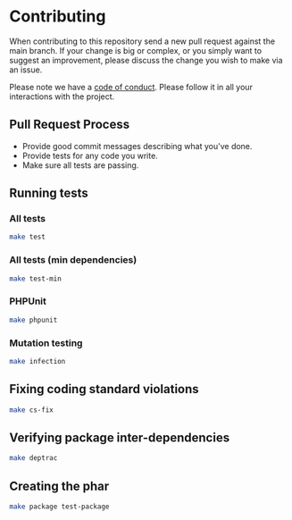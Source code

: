 # Contributing

When contributing to this repository send a new pull request against the main branch.
If your change is big or complex, or you simply want to suggest an improvement,
please discuss the change you wish to make via an issue.

Please note we have a [code of conduct](CODE_OF_CONDUCT.md). Please follow it in all your interactions with the project.

## Pull Request Process

* Provide good commit messages describing what you've done.
* Provide tests for any code you write.
* Make sure all tests are passing.

## Running tests

### All tests

```bash
make test
```

### All tests (min dependencies)

```bash
make test-min
```

### PHPUnit

```bash
make phpunit
```

### Mutation testing

```bash
make infection
```

## Fixing coding standard violations

```bash
make cs-fix
```

## Verifying package inter-dependencies

```bash
make deptrac
```

## Creating the phar

```bash
make package test-package
```
